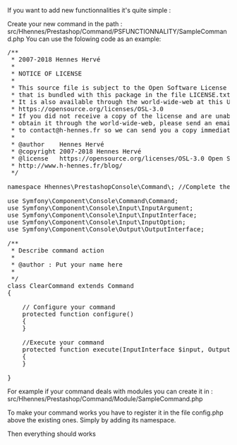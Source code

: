 If you want to add new functionnalities it's quite simple :

Create your new command in the path :
src/Hhennes/Prestashop/Command/PSFUNCTIONNALITY/SampleCommand.php
You can use the folowing code as an example:

<pre>
/**
 * 2007-2018 Hennes Hervé
 *
 * NOTICE OF LICENSE
 *
 * This source file is subject to the Open Software License (OSL 3.0)
 * that is bundled with this package in the file LICENSE.txt.
 * It is also available through the world-wide-web at this URL:
 * https://opensource.org/licenses/OSL-3.0
 * If you did not receive a copy of the license and are unable to
 * obtain it through the world-wide-web, please send an email
 * to contact@h-hennes.fr so we can send you a copy immediately.
 *
 * @author    Hennes Hervé <contact@h-hennes.fr>
 * @copyright 2007-2018 Hennes Hervé
 * @license   https://opensource.org/licenses/OSL-3.0 Open Software License (OSL 3.0)
 * http://www.h-hennes.fr/blog/
 */

namespace Hhennes\PrestashopConsole\Command\; //Complete the path here

use Symfony\Component\Console\Command\Command;
use Symfony\Component\Console\Input\InputArgument;
use Symfony\Component\Console\Input\InputInterface;
use Symfony\Component\Console\Input\InputOption;
use Symfony\Component\Console\Output\OutputInterface;

/**
 * Describe command action
 *
 * @author : Put your name here
 *
 */
class ClearCommand extends Command
{

    // Configure your command
    protected function configure()
    {
    }

    //Execute your command
    protected function execute(InputInterface $input, OutputInterface $output)
    {
    }

}
</pre>

For example if your command deals with modules you can create it in :
src/Hhennes/Prestashop/Command/Module/SampleCommand.php

To make your command works you have to register it in the file config.php above the existing ones.
Simply by adding its namespace.

Then everything should works

